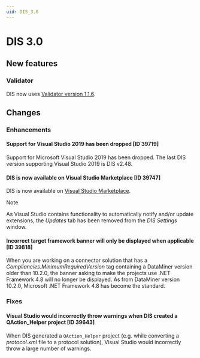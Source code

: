 ```yaml
---
uid: DIS_3.0
---
```


# DIS 3.0

## New features

### Validator

DIS now uses [Validator version 1.1.6](https://github.com/SkylineCommunications/Skyline.DataMiner.CICD.Validators/releases/tag/1.1.6).

## Changes

### Enhancements

#### Support for Visual Studio 2019 has been dropped [ID 39719]

Support for Microsoft Visual Studio 2019 has been dropped. The last DIS version supporting Visual Studio 2019 is DIS v2.48.

#### DIS is now available on Visual Studio Marketplace [ID 39747]

DIS is now available on [Visual Studio Marketplace](https://marketplace.visualstudio.com/items?itemName=skyline-communications.DataMinerIntegrationStudio).

> [!NOTE]
> As Visual Studio contains functionality to automatically notify and/or update extensions, the *Updates* tab has been removed from the *DIS Settings* window.

#### Incorrect target framework banner will only be displayed when applicable [ID 39818]

When you are working on a connector solution that has a *Compliancies.MinimumRequiredVersion* tag containing a DataMiner version older than 10.2.0, the banner asking to make the projects use .NET Framework 4.8 will no longer be displayed. As from DataMiner version 10.2.0, Microsoft .NET Framework 4.8 has become the standard.

### Fixes

#### Visual Studio would incorrectly throw warnings when DIS created a QAction_Helper project [ID 39643]

When DIS generated a `QAction_Helper` project (e.g. while converting a *protocol.xml* file to a protocol solution), Visual Studio would incorrectly throw a large number of warnings.
